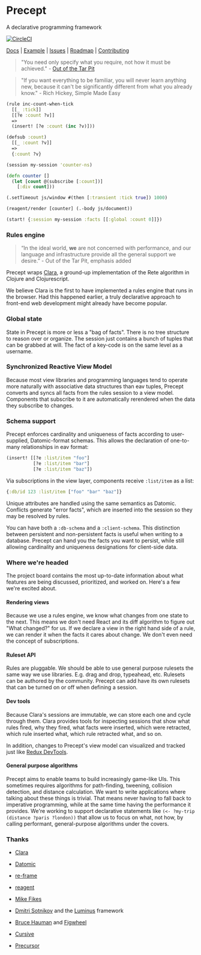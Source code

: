 # Precept
A declarative programming framework

[![CircleCI](https://circleci.com/gh/CoNarrative/precept.svg?style=shield&circle-token=b23498670888edf670832326d50f9d8fab60b2e3)](https://circleci.com/gh/CoNarrative/todomvc)

[Docs](https://conarrative.github.io/precept/)
| [Example](https://github.com/CoNarrative/precept/tree/master/src/cljs/precept/todomvc)
| [Issues](https://github.com/CoNarrative/precept/issues)
| [Roadmap](https://github.com/CoNarrative/precept/projects/1)
| [Contributing](https://github.com/CoNarrative/precept/blob/master/CONTRIBUTING.md)


> "You need only specify what you require, not how it must
be achieved." - [Out of the Tar Pit](http://shaffner.us/cs/papers/tarpit.pdf)

> "If you want everything to be familiar, you will never learn anything new, because it can't be significantly different from what you already know." - Rich Hickey, Simple Made Easy


```clj
(rule inc-count-when-tick
  [[_ :tick]]
  [[?e :count ?v]]
  =>
  (insert! [?e :count (inc ?v)]))

(defsub :count)
  [[_ :count ?v]]
  =>
  {:count ?v}

(session my-session 'counter-ns)

(defn counter []
  (let [count @(subscribe [:count])]
    [:div count]))

(.setTimeout js/window #(then [:transient :tick true]) 1000)

(reagent/render [counter] (.-body js/document))

(start! {:session my-session :facts [[:global :count 0]]})
```

### Rules engine
> “In the ideal world, **we** are not concerned with
performance, and our language and infrastructure provide all the general
support we desire.” - Out of the Tar Pit, emphasis added

Precept wraps
[Clara](http://www.github.com/cerner/clara-rules), a ground-up implementation
of the Rete algorithm in Clojure and Clojurescript.  

We believe Clara is the first to have implemented a rules engine that runs in
the browser. Had this happened earlier, a truly declarative approach to
front-end web development might already have become popular.


### Global state

State in Precept is more or less a "bag of facts". There is no tree structure
to reason over or  organize. The session just contains a bunch of tuples that
can be grabbed at will. The fact of a  key-code is on the same level as a
username.

### Synchronized Reactive View Model

Because most view libraries and programming languages tend to operate more
naturally with  associative data structures than eav tuples, Precept converts
and syncs all facts from the rules  session to a view model. Components that
subscribe to it are automatically rerendered when the data they subscribe
to changes.

### Schema support
Precept enforces cardinality and uniqueness of facts according to user-supplied, Datomic-format schemas. This allows the declaration of one-to-many relationships in eav format:
```clj
(insert! [[?e :list/item "foo"]
          [?e :list/item "bar"]
          [?e :list/item "baz"])
```
Via subscriptions in the view layer, components receive `:list/item` as a list:
```clj
{:db/id 123 :list/item ["foo" "bar" "baz"]}
```
Unique attributes are handled using the same semantics as Datomic. Conflicts generate "error facts", which are inserted into the session so they may be resolved by rules.

You can have both a `:db-schema` and a `:client-schema`. This distinction between persistent and non-persistent facts is useful when writing to a database. Precept can hand you the facts you want to persist, while still allowing cardinality and uniqueness designations for client-side data.

### Where we're headed
The project board contains the most up-to-date information about what features are being discussed, prioritized, and worked on. Here's a few we're excited about.

#### Rendering views

Because we use a rules engine, we know what changes from one state to the next. This means we don't need React and its diff algorithm to figure out "What changed?" for us. If we declare a view in the right hand side of a rule, we can render it when the facts it cares about change. We don't even need the concept of subscriptions.

#### Ruleset API

Rules are pluggable. We should be able to use general purpose rulesets the same way we use libraries. E.g. drag and drop, typeahead, etc. Rulesets can be authored by the community. Precept can add have its own rulesets that can be turned on or off when defining a session.

#### Dev tools
Because Clara's sessions are immutable, we can store each one and cycle through them. Clara provides tools for inspecting sessions that show what rules fired, why they fired, what facts were inserted, which were retracted, which rule inserted what, which rule retracted what, and so on.

In addition, changes to Precept's view model can visualized and tracked just like [Redux DevTools](https://github.com/gaearon/redux-devtools).

#### General purpose algorithms

Precept aims to enable teams to build increasingly game-like UIs. This sometimes requires algorithms for path-finding, tweening, collision detection, and distance calculation. We want to write applications where talking about these things is trivial. That means never having to fall back to imperative programming, while at the same time having the performance it provides. We're working to support declarative statements like `(<- ?my-trip (distance ?paris ?london))` that allow us to focus on what, not how, by calling performant, general-purpose algorithms under the covers.

### Thanks
- [Clara](http://www.clara-rules.org/)

- [Datomic](http://www.datomic.com/)

- [re-frame](https://github.com/Day8/re-frame)

- [reagent](https://reagent-project.github.io/)

- [Mike Fikes](http://blog.fikesfarm.com/)

- [Dmitri Sotnikov](https://yogthos.net/index.html)
  and the [Luminus](http://www.luminusweb.net/) framework

- [Bruce Hauman](http://rigsomelight.com/) and
  [Figwheel](https://github.com/bhauman/lein-figwheel)

- [Cursive](https://cursive-ide.com/)

- [Precursor](https://github.com/PrecursorApp/precursor)
